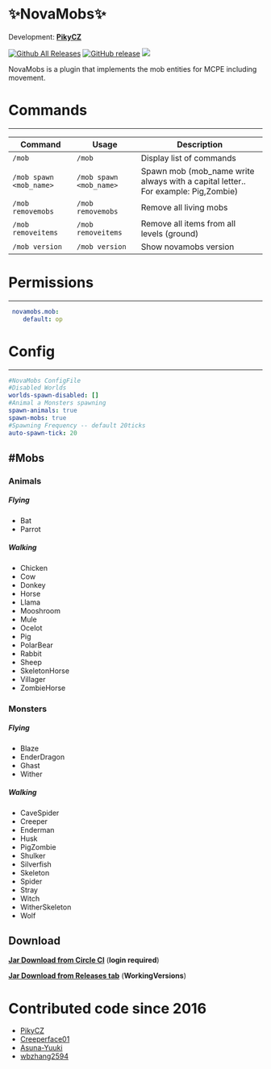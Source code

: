 # ✨NovaMobs✨ 

Development: **[PikyCZ](https://github.com/PikyCZ)**

[![Github All Releases](https://img.shields.io/github/downloads/PikyCZ/NovaMobs/total.svg)](https://github.com/PikyCZ/NovaMobs/releases)
[![GitHub release](https://img.shields.io/github/release/PikyCZ/NovaMobs.svg)](https://github.com/PikyCZ/NovaMobs/releases/latest)
[![](https://img.shields.io/badge/stable-status-brightgreen.svg)](status/status.md)

NovaMobs is a plugin that implements the mob entities for MCPE including movement.

# Commands
-----------
| Command | Usage | Description |
| ------- |  ----- | ----------- |
| `/mob` | `/mob` | Display list of commands|
| `/mob spawn <mob_name>` | `/mob spawn <mob_name>` | Spawn mob (mob_name write always with a capital letter.. For example: Pig,Zombie)
| `/mob removemobs` | `/mob removemobs` | Remove all living mobs|
| `/mob removeitems` | `/mob removeitems` | Remove all items from all levels (ground)|
| `/mob version` | `/mob version` | Show novamobs version|

# Permissions
-------------
```yml
 novamobs.mob:
    default: op
  ```
# Config
--------
```yml
#NovaMobs ConfigFile
#Disabled Worlds 
worlds-spawn-disabled: []
#Animal a Monsters spawning
spawn-animals: true
spawn-mobs: true
#Spawning Frequency -- default 20ticks
auto-spawn-tick: 20
```
#Mobs
-----

### Animals
##### Flying
* Bat
* Parrot

##### Walking
* Chicken
* Cow
* Donkey
* Horse
* Llama
* Mooshroom
* Mule
* Ocelot
* Pig
* PolarBear
* Rabbit
* Sheep
* SkeletonHorse
* Villager
* ZombieHorse

### Monsters
##### Flying
* Blaze
* EnderDragon
* Ghast
* Wither

##### Walking
* CaveSpider
* Creeper
* Enderman
* Husk
* PigZombie
* Shulker
* Silverfish
* Skeleton
* Spider
* Stray
* Witch
* WitherSkeleton
* Wolf

 Download
 ---------
__[Jar Download from Circle CI](https://circleci.com/gh/PikyCZ/MobPlugin/tree/master/)__ (**login required**)

__[Jar Download from Releases tab](https://github.com/PikyCZ/NovaMobs/releases)__ (**WorkingVersions**)

# Contributed code since 2016
* [PikyCZ](//github.com/PikyCZ)
* [Creeperface01](//github.com/Creeperface01)
* [Asuna-Yuuki](//https://github.com/Asuna-Yuuki)
* [wbzhang2594](//https://github.com/wbzhang2594)

